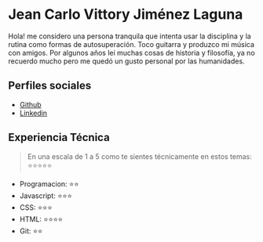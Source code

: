 # Jean Carlo Vittory Jiménez Laguna

Hola! me considero una persona tranquila que intenta usar la disciplina y la rutina como formas de
autosuperación. Toco guitarra y produzco mi música con amigos. Por algunos años leí muchas cosas de
historia y filosofía, ya no recuerdo mucho pero me quedó un gusto personal por las humanidades.

## Perfiles sociales

- [Github](https://github.com/JeanVittory)
- [Linkedin](https://www.linkedin.com/in/carlovittory/)

## Experiencia Técnica

> En una escala de 1 a 5 como te sientes técnicamente en estos temas: ⭐️⭐️⭐️⭐️⭐️

- Programacion: ⭐️⭐️
- Javascript: ⭐️⭐️⭐️
- CSS: ⭐️⭐️⭐️
- HTML: ⭐️⭐️⭐️⭐️
- Git: ⭐️⭐️
